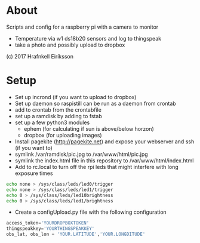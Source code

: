 # About
Scripts and config for a raspberry pi with a camera to monitor
* Temperature via w1 ds18b20 sensors and log to thingspeak
* take a photo and possibly upload to dropbox

(c) 2017 Hrafnkell Eiríksson


# Setup

* Set up incrond (if you want to upload to dropbox)
* Set up daemon so raspistill can be run as a daemon from crontab
* add to crontab from the crontabfile
* set up a ramdisk by adding to fstab
* set up a few python3 modules
   * ephem (for calculating if sun is above/below horzon)
   * dropbox (for uploading images)
* Install pagekite (http://pagekite.net) and expose your webserver and ssh (if you want to)
* symlink /var/ramdisk/pic.jpg to /var/www/html/pic.jpg
* symlink the index.html file in this repository to /var/www/html/index.html
* Add to rc.local to turn off the rpi leds that might interfere with long exposure times
```bash
echo none > /sys/class/leds/led0/trigger
echo none > /sys/class/leds/led1/trigger
echo 0 > /sys/class/leds/led10brightness
echo 0 > /sys/class/leds/led1/brightness
```
* Create a configUpload.py file with the following configuration
```python
access_token='YOURDROPBOXTOKEN'
thingspeakkey='YOURTHINGSPEAKKEY'
obs_lat, obs_lon = 'YOUR.LATITUDE','YOUR.LONGDITUDE'
```

